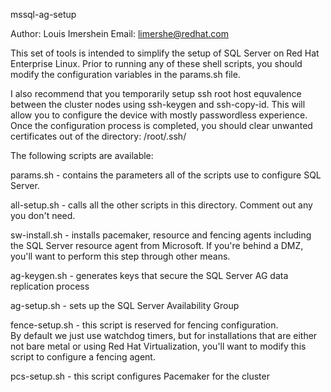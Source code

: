 mssql-ag-setup

Author: Louis Imershein
Email:  limershe@redhat.com

This set of tools is intended to simplify the setup of SQL Server on Red Hat 
Enterprise Linux.  Prior to running any of these shell scripts, you should 
modify the configuration variables in the params.sh file.

I also recommend that you temporarily setup ssh root host equvalence between 
the cluster nodes using ssh-keygen and ssh-copy-id. This will allow you to 
configure the device with mostly passwordless experience. Once the configuration
process is completed, you should clear unwanted certificates out of the 
directory: /root/.ssh/


The following scripts are available:

params.sh        - contains the parameters all of the scripts use to configure 
                   SQL Server.

all-setup.sh     - calls all the other scripts in this directory.  Comment out 
                   any you don't need.

sw-install.sh    - installs pacemaker, resource and fencing agents including 
                   the SQL Server resource agent from Microsoft. If you're 
                   behind a DMZ, you'll want to perform this step through other
                   means.

ag-keygen.sh     - generates keys that secure the SQL Server AG data 
                   replication process

ag-setup.sh      - sets up the SQL Server Availability Group

fence-setup.sh   - this script is reserved for fencing configuration.  
                   By default we just use watchdog timers, but for 
                   installations that are either not bare metal or using 
                   Red Hat Virtualization, you'll want to modify 
                   this  script to configure a fencing agent.

pcs-setup.sh     - this script configures Pacemaker for the cluster



